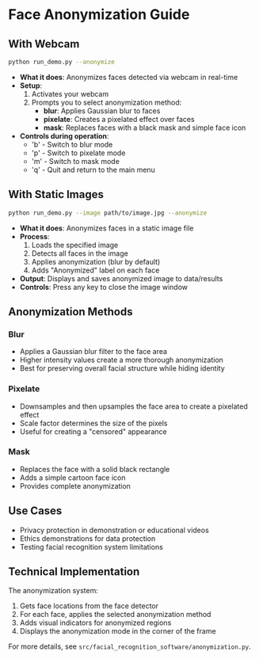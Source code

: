 # Face Anonymization Guide

## With Webcam
```bash
python run_demo.py --anonymize
```

- **What it does**: Anonymizes faces detected via webcam in real-time
- **Setup**:
  1. Activates your webcam
  2. Prompts you to select anonymization method:
     - **blur**: Applies Gaussian blur to faces
     - **pixelate**: Creates a pixelated effect over faces
     - **mask**: Replaces faces with a black mask and simple face icon
- **Controls during operation**:
  - 'b' - Switch to blur mode
  - 'p' - Switch to pixelate mode
  - 'm' - Switch to mask mode
  - 'q' - Quit and return to the main menu

## With Static Images
```bash
python run_demo.py --image path/to/image.jpg --anonymize
```

- **What it does**: Anonymizes faces in a static image file
- **Process**:
  1. Loads the specified image
  2. Detects all faces in the image
  3. Applies anonymization (blur by default)
  4. Adds "Anonymized" label on each face
- **Output**: Displays and saves anonymized image to data/results
- **Controls**: Press any key to close the image window

## Anonymization Methods

### Blur
- Applies a Gaussian blur filter to the face area
- Higher intensity values create a more thorough anonymization
- Best for preserving overall facial structure while hiding identity

### Pixelate
- Downsamples and then upsamples the face area to create a pixelated effect
- Scale factor determines the size of the pixels
- Useful for creating a "censored" appearance

### Mask
- Replaces the face with a solid black rectangle
- Adds a simple cartoon face icon
- Provides complete anonymization

## Use Cases

- Privacy protection in demonstration or educational videos
- Ethics demonstrations for data protection
- Testing facial recognition system limitations

## Technical Implementation

The anonymization system:
1. Gets face locations from the face detector
2. For each face, applies the selected anonymization method
3. Adds visual indicators for anonymized regions
4. Displays the anonymization mode in the corner of the frame

For more details, see `src/facial_recognition_software/anonymization.py`.
